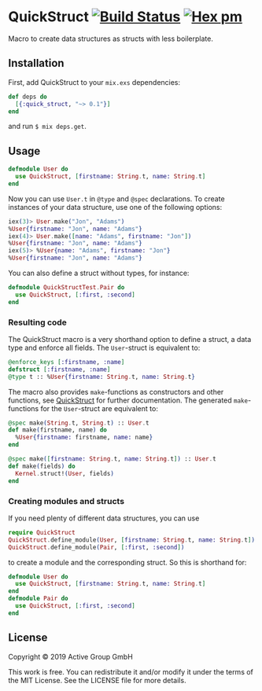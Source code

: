 # QuickStruct [![Build Status](https://travis-ci.org/active-group/quick-struct.svg?branch=master)](https://travis-ci.org/active-group/quick-struct) [![Hex pm](http://img.shields.io/hexpm/v/quick_struct.svg?style=flat)](https://hex.pm/packages/quick_struct)

Macro to create data structures as structs with less boilerplate.

## Installation

First, add QuickStruct to your `mix.exs` dependencies:

```elixir
def deps do
  [{:quick_struct, "~> 0.1"}]
end
```

and run `$ mix deps.get`.

## Usage

```elixir
defmodule User do
  use QuickStruct, [firstname: String.t, name: String.t]
end
```

Now you can use `User.t` in `@type` and `@spec` declarations. To create
instances of your data structure, use one of the following options:
```elixir
iex(3)> User.make("Jon", "Adams")
%User{firstname: "Jon", name: "Adams"}
iex(4)> User.make([name: "Adams", firstname: "Jon"])
%User{firstname: "Jon", name: "Adams"}
iex(5)> %User{name: "Adams", firstname: "Jon"}
%User{firstname: "Jon", name: "Adams"}
```

You can also define a struct without types, for instance:
```elixir
defmodule QuickStructTest.Pair do
  use QuickStruct, [:first, :second]
end
```

### Resulting code

The QuickStruct macro is a very shorthand option to define a struct, a
data type and enforce all fields. The `User`-struct is equivalent to:
```elixir
@enforce_keys [:firstname, :name]
defstruct [:firstname, :name]
@type t :: %User{firstname: String.t, name: String.t}
```

The macro also provides `make`-functions as constructors and other functions, see [QuickStruct](https://hexdocs.pm/quick_struct/QuickStruct.html) for further documentation. The generated `make`-functions for the `User`-struct are equivalent to:
```elixir
@spec make(String.t, String.t) :: User.t
def make(firstname, name) do
  %User{firstname: firstname, name: name}
end

@spec make([firstname: String.t, name: String.t]) :: User.t
def make(fields) do
  Kernel.struct!(User, fields)
end
```

### Creating modules and structs

If you need plenty of different data structures, you can use
```elixir
require QuickStruct
QuickStruct.define_module(User, [firstname: String.t, name: String.t])
QuickStruct.define_module(Pair, [:first, :second])
```
to create a module and the corresponding struct. So this is shorthand for:

```elixir
defmodule User do
  use QuickStruct, [firstname: String.t, name: String.t]
end
defmodule Pair do
  use QuickStruct, [:first, :second]
end
```

## License

Copyright © 2019 Active Group GmbH

This work is free. You can redistribute it and/or modify it under the
terms of the MIT License. See the LICENSE file for more details.
